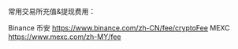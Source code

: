 常用交易所充值&提现费用：

Binance 币安 https://www.binance.com/zh-CN/fee/cryptoFee
MEXC https://www.mexc.com/zh-MY/fee
